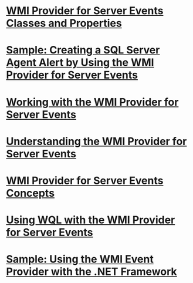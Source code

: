 # [WMI Provider for Server Events Classes and Properties](wmi-provider-for-server-events-classes-and-properties.md)
# [Sample: Creating a SQL Server Agent Alert by Using the WMI Provider for Server Events](d44811c7-cd46-4017-b284-c863ca088e8f.md)
# [Working with the WMI Provider for Server Events](working-with-the-wmi-provider-for-server-events.md)
# [Understanding the WMI Provider for Server Events](understanding-the-wmi-provider-for-server-events.md)
# [WMI Provider for Server Events Concepts](wmi-provider-for-server-events-concepts.md)
# [Using WQL with the WMI Provider for Server Events](using-wql-with-the-wmi-provider-for-server-events.md)
# [Sample: Using the WMI Event Provider with the .NET Framework](sample-using-the-wmi-event-provider-with-the-.net-framework.md)
